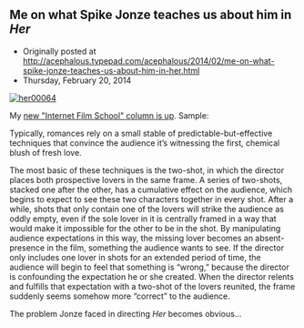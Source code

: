 ## Me on what Spike Jonze teaches us about him in <em>Her</em>

 * Originally posted at http://acephalous.typepad.com/acephalous/2014/02/me-on-what-spike-jonze-teaches-us-about-him-in-her.html
 * Thursday, February 20, 2014



[![her00064](http://www.lawyersgunsmoneyblog.com/wp-content/uploads/2014/02/her00064.png "her00064")](http://www.lawyersgunsmoneyblog.com/wp-content/uploads/2014/02/her00064.png)

My [new "Internet Film School" column is up](http://www.avclub.com/article/spike-jonze-uses-close-ups-to-teach-us-about-him-i-201270). Sample:

Typically, romances rely on a small stable of predictable-but-effective techniques that convince the audience it’s witnessing the first, chemical blush of fresh love.

The most basic of these techniques is the two-shot, in which the director places both prospective lovers in the same frame. A series of two-shots, stacked one after the other, has a cumulative effect on the audience, which begins to expect to see these two characters together in every shot. After a while, shots that only contain one of the lovers will strike the audience as oddly empty, even if the sole lover in it is centrally framed in a way that would make it impossible for the other to be in the shot. By manipulating audience expectations in this way, the missing lover becomes an absent-presence in the film, something the audience wants to see. If the director only includes one lover in shots for an extended period of time, the audience will begin to feel that something is “wrong,” because the director is confounding the expectation he or she created. When the director relents and fulfills that expectation with a two-shot of the lovers reunited, the frame suddenly seems somehow more “correct” to the audience.

The problem Jonze faced in directing _Her_ becomes obvious...

 

		
